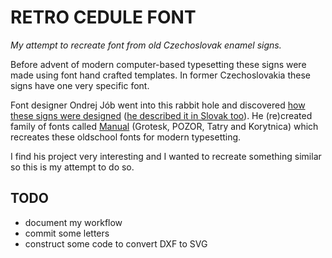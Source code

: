 # RETRO CEDULE FONT

*My attempt to recreate font from old Czechoslovak enamel signs.*

Before advent of modern computer-based typesetting these signs were made using font hand crafted templates. In former Czechoslovakia these signs have one very specific font. 

Font designer Ondrej Jób went into this rabbit hole and discovered [how these signs were designed](https://www.setuptype.com/blog/manual) ([he described it in Slovak too](https://www.setuptype.com/sk/blog/manual)). He (re)created family of fonts called [Manual](https://www.setuptype.com/manual) (Grotesk, POZOR, Tatry and Korytnica) which recreates these oldschool fonts for modern typesetting.

I find his project very interesting and I wanted to recreate something similar so this is my attempt to do so.

## TODO

- document my workflow
- commit some letters
- construct some code to convert DXF to SVG
